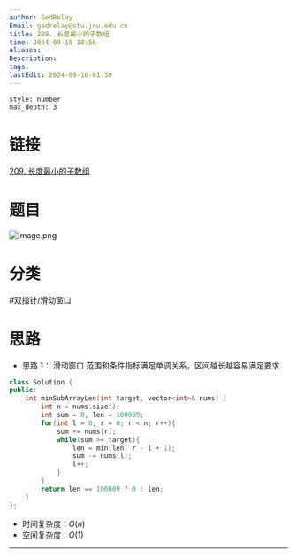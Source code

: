 ```yaml
---
author: GedRelay
Email: gedrelay@stu.jnu.edu.cn
title: 209. 长度最小的子数组
time: 2024-09-15 10:56
aliases: 
Description: 
tags: 
lastEdit: 2024-09-16-01:30
---
```


```toc
style: number
max_depth: 3
```

# 链接
[209. 长度最小的子数组](https://leetcode.cn/problems/minimum-size-subarray-sum/) 

# 题目
![image.png](https://ged-pic-bed.oss-cn-guangzhou.aliyuncs.com/img/202409151057001.png)


# 分类
#双指针/滑动窗口 

# 思路
- 思路 1：
滑动窗口
范围和条件指标满足单调关系，区间越长越容易满足要求


```cpp
class Solution {
public:
    int minSubArrayLen(int target, vector<int>& nums) {
        int n = nums.size();
        int sum = 0, len = 100009;
        for(int l = 0, r = 0; r < n; r++){
            sum += nums[r];
            while(sum >= target){
                len = min(len, r - l + 1);
                sum -= nums[l];
                l++;
            }
        }
        return len == 100009 ? 0 : len;
    }
};
```


- 时间复杂度：${O\left( n \right)  }$ 
- 空间复杂度：${O\left( 1 \right)  }$ 


---

